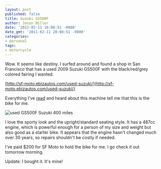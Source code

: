 ```yaml
---
layout: post
published: false
title: Suzuki GS500F
author: Jason Miller
date: '2011-02-11 16:08:51 -0800'
date_gmt: '2011-02-11 20:08:51 -0800'
categories:
- personal
tags:
- motorcycle
---
```


Wow. It seems like destiny. I surfed around and found a shop in San Francisco
that has a used 2009 Suzuki GS500F with the black/red/grey colored fairing I
wanted.

[http://sf-moto.ebizautos.com/used-suzuki/](http://sf-moto.ebizautos.com/used-suzuki/)

Everything I've
[read](http://www.topspeed.com/motorcycles/motorcycle-reviews/suzuki/2010-suzuki-gs500f-ar45565.html)
and heard about this machine tell me that this is the bike for me.

![used GS500F Suzuki 400
miles]({{site.assets.url_prefix}}/images/posts/2009-suzuki-gs500f-only400totalmiles.jpg
"Used GS500F Suzuki only 400 miles")

I love the sporty look and the upright/standard seating style. It has a 487cc
engine, which is powerful enough for a person of my size and weight but also
good as a starter bike. It appears that the engine hasn't changed much over 30
years, so repairs shouldn't be costly if needed.

I've paid $200 for SF Moto to hold the bike for me. I go check it out tomorrow
morning.

Update: I bought it. It's mine!
